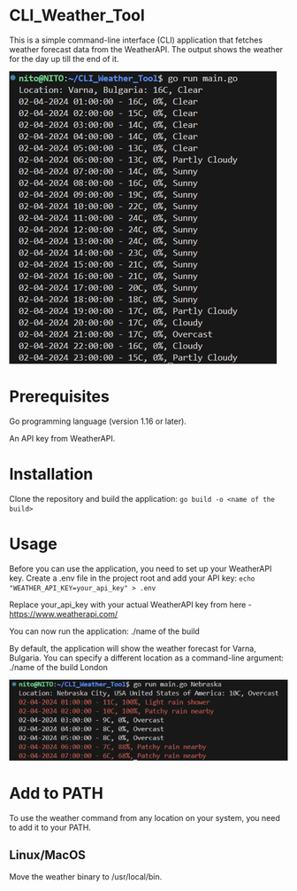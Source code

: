 # CLI_Weather_Tool


This is a simple command-line interface (CLI) application that fetches weather forecast data from the WeatherAPI.
The output shows the weather for the day up till the end of it.

![alt text](assets/3123123123123.png)

# Prerequisites
Go programming language (version 1.16 or later).

An API key from WeatherAPI.

# Installation
Clone the repository and build the application: `go build -o <name of the build>`

# Usage
Before you can use the application, you need to set up your WeatherAPI key. 
Create a .env file in the project root and add your API key:
`echo "WEATHER_API_KEY=your_api_key" > .env`

Replace your_api_key with your actual WeatherAPI key from here - https://www.weatherapi.com/ 

You can now run the application: ./name of the build

By default, the application will show the weather forecast for Varna, Bulgaria. You can specify a different location as a command-line argument:
./name of the build London

![alt text](assets/3123123.png)

# Add to PATH
To use the weather command from any location on your system, you need to add it to your PATH.

## Linux/MacOS
Move the weather binary to /usr/local/bin.

